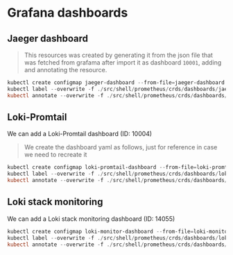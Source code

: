 # Grafana dashboards

## Jaeger dashboard

> This resources was created by generating it from the json file that was fetched from grafama after import it as dashboard `10001`, adding  and annotating the resource.

```powershell
kubectl create configmap jaeger-dashboard --from-file=jaeger-dashboard.json=./src/shell/prometheus/crds/dashboards/jaeger-grafana-dashboard.json -n infrastructure -o yaml > ./src/shell/prometheus/crds/dashboards/jaeger-grafana-dashboard.yaml
kubectl label --overwrite -f ./src/shell/prometheus/crds/dashboards/jaeger-grafana-dashboard.yaml grafana_dashboard=1
kubectl annotate --overwrite -f ./src/shell/prometheus/crds/dashboards/jaeger-grafana-dashboard.yaml k8s-sidecar-target-directory=/tmp/dashboards/Infrastructure
```

## Loki-Promtail

We can add a Loki-Promtail dashboard (ID: 10004)

> We create the dashboard yaml as follows, just for reference in case we need to recreate it

```powershell
kubectl create configmap loki-promtail-dashboard --from-file=loki-promtail-dashboard.json=./src/shell/prometheus/crds/dashboards/loki-promtail-dashboard.json -n infrastructure -o yaml > ./src/shell/prometheus/crds/dashboards/loki-promtail-dashboard.yaml
kubectl label --overwrite -f ./src/shell/prometheus/crds/dashboards/loki-promtail-dashboard.yaml grafana_dashboard=1
kubectl annotate --overwrite -f ./src/shell/prometheus/crds/dashboards/loki-promtail-dashboard.yaml k8s-sidecar-target-directory=/tmp/dashboards/Infrastructure
```

## Loki stack monitoring

We can add a Loki stack monitoring dashboard (ID: 14055)

```powershell
kubectl create configmap loki-monitor-dashboard --from-file=loki-monitor-dashboard.json=./src/shell/prometheus/crds/dashboards/loki-monitor-dashboard.json -n infrastructure -o yaml > ./src/shell/prometheus/crds/dashboards/loki-monitor-dashboard.yaml
kubectl label --overwrite -f ./src/shell/prometheus/crds/dashboards/loki-monitor-dashboard.yaml grafana_dashboard=1
kubectl annotate --overwrite -f ./src/shell/prometheus/crds/dashboards/loki-monitor-dashboard.yaml k8s-sidecar-target-directory=/tmp/dashboards/Infrastructure
```
